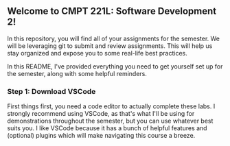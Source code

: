 ## Welcome to CMPT 221L: Software Development 2!

In this repository, you will find all of your assignments for the semester. We will be leveraging git to submit and review assignments. This will help us stay organized and expose you to some real-life best practices.

In this README, I've provided everything you need to get yourself set up for the semester, along with some helpful reminders.

### Step 1: Download VSCode

First things first, you need a code editor to actually complete these labs. I strongly recommend using VSCode, as that's what I'll be using for demonstrations throughout the semester, but you can use whatever best suits you.
I like VSCode because it has a bunch of helpful features and (optional) plugins which will make navigating this course a breeze.
